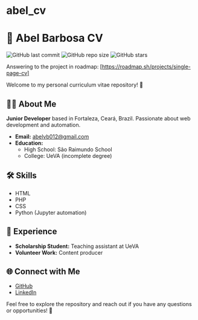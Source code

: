# abel_cv

# 📄 Abel Barbosa CV

![GitHub last commit](https://img.shields.io/github/last-commit/abel8260/abel_cv)
![GitHub repo size](https://img.shields.io/github/repo-size/abel8260/abel_cv)
![GitHub stars](https://img.shields.io/github/stars/abel8260/abel_cv?style=social)

Answering to the project in roadmap: [https://roadmap.sh/projects/single-page-cv]

Welcome to my personal curriculum vitae repository! 🎉

## 👨‍💻 About Me

**Junior Developer** based in Fortaleza, Ceará, Brazil. Passionate about web development and automation.

- **Email:** abelvb012@gmail.com
- **Education:**
  - High School: São Raimundo School
  - College: UeVA (incomplete degree)

## 🛠️ Skills

- HTML
- PHP
- CSS
- Python (Jupyter automation)

## 💼 Experience

- **Scholarship Student:** Teaching assistant at UeVA
- **Volunteer Work:** Content producer

## 🌐 Connect with Me

- [GitHub](https://github.com/abel8260)
- [LinkedIn](https://www.linkedin.com/in/abel-barbosa)

Feel free to explore the repository and reach out if you have any questions or opportunities! 🚀

